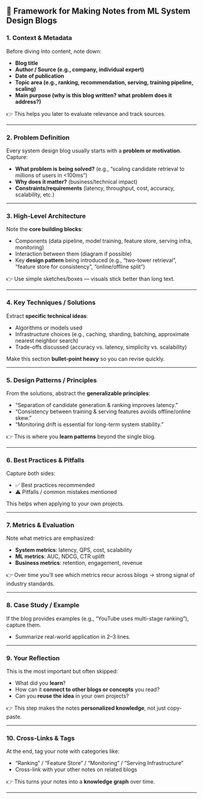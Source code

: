 ## 📒 Framework for Making Notes from ML System Design Blogs

### 1. **Context & Metadata**

Before diving into content, note down:

* **Blog title**
* **Author / Source (e.g., company, individual expert)**
* **Date of publication**
* **Topic area (e.g., ranking, recommendation, serving, training pipeline, scaling)**
* **Main purpose (why is this blog written? what problem does it address?)**

👉 This helps you later to evaluate relevance and track sources.

---

### 2. **Problem Definition**

Every system design blog usually starts with a **problem or motivation**. Capture:

* **What problem is being solved?** (e.g., “scaling candidate retrieval to millions of users in <100ms”)
* **Why does it matter?** (business/technical impact)
* **Constraints/requirements** (latency, throughput, cost, accuracy, scalability, etc.)

---

### 3. **High-Level Architecture**

Note the **core building blocks**:

* Components (data pipeline, model training, feature store, serving infra, monitoring)
* Interaction between them (diagram if possible)
* Key **design pattern** being introduced (e.g., “two-tower retrieval”, “feature store for consistency”, “online/offline split”)

👉 Use simple sketches/boxes — visuals stick better than long text.

---

### 4. **Key Techniques / Solutions**

Extract **specific technical ideas**:

* Algorithms or models used
* Infrastructure choices (e.g., caching, sharding, batching, approximate nearest neighbor search)
* Trade-offs discussed (accuracy vs. latency, simplicity vs. scalability)

Make this section **bullet-point heavy** so you can revise quickly.

---

### 5. **Design Patterns / Principles**

From the solutions, abstract the **generalizable principles**:

* “Separation of candidate generation & ranking improves latency.”
* “Consistency between training & serving features avoids offline/online skew.”
* “Monitoring drift is essential for long-term system stability.”

👉 This is where you **learn patterns** beyond the single blog.

---

### 6. **Best Practices & Pitfalls**

Capture both sides:

* ✅ Best practices recommended
* ⚠️ Pitfalls / common mistakes mentioned

This helps when applying to your own projects.

---

### 7. **Metrics & Evaluation**

Note what metrics are emphasized:

* **System metrics**: latency, QPS, cost, scalability
* **ML metrics**: AUC, NDCG, CTR uplift
* **Business metrics**: retention, engagement, revenue

👉 Over time you’ll see which metrics recur across blogs → strong signal of industry standards.

---

### 8. **Case Study / Example**

If the blog provides examples (e.g., “YouTube uses multi-stage ranking”), capture them.

* Summarize real-world application in 2–3 lines.

---

### 9. **Your Reflection**

This is the most important but often skipped:

* What did you **learn**?
* How can it **connect to other blogs or concepts** you read?
* Can you **reuse the idea** in your own projects?

👉 This step makes the notes **personalized knowledge**, not just copy-paste.

---

### 10. **Cross-Links & Tags**

At the end, tag your note with categories like:

* “Ranking” / “Feature Store” / “Monitoring” / “Serving Infrastructure”
* Cross-link with your other notes on related blogs

👉 This turns your notes into a **knowledge graph** over time.

---
